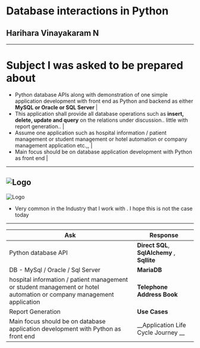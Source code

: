 # Database interactions in Python
## Harihara Vinayakaram N

---

# Subject I was asked to be prepared about

* Python database APIs along with demonstration of one simple application development with front end as Python and backend as either __MySQL or Oracle or SQL Server__ |
* This application shall provide all database operations such as __insert, delete, update and query__ on the relations under discussion.. little with report generation.. |
* Assume one application such as hospital information / patient management or student management or hotel automation or company management application etc.,, |
* Main focus should be on database application development with Python as front end |
 
---
![Logo](https://sajeelsud.files.wordpress.com/2012/06/haha.jpg?w=634)
---
![Logo](http://blog.lansa.com/wp-content/uploads/tree-swing-project-management-featured.jpg)

* Very common in the Industry that I work with . I hope this is not the case today
---
Ask | Response 
------------ | -------------
Python database API | __Direct SQL__, __SqlAlchemy__ , __Sqllite__
DB - MySql / Oracle / Sql Server | __MariaDB__
hospital information / patient management or student management or hotel automation or company management application | __Telephone Address Book__
Report Generation | __Use Cases__
Main focus should be on database application development with Python as front end| __Application Life Cycle Journey __

